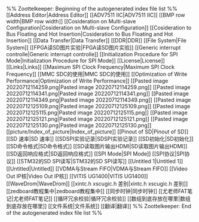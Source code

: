 %% Zoottelkeeper: Beginning of the autogenerated index file list  %%
 [[Address Editor|Address Editor]]
 [[ADV7511 IIC|ADV7511 IIC]]
 [[BMP row width|BMP row width]]
 [[Cosideration on Multi-slave Configuration|Cosideration on Multi-slave Configuration]]
 [[Cosideration to Bus Floating and Hot Insertion|Cosideration to Bus Floating and Hot Insertion]]
 [[Data Transfer|Data Transfer]]
 [[DDR|DDR]]
 [[File System|File System]]
 [[FPGA读SD图片实验|FPGA读SD图片实验]]
 [[Generic interrupt controlle|Generic interrupt controlle]]
 [[Initialization Procedure for SPI Mode|Initialization Procedure for SPI Mode]]
 [[License|License]]
 [[Links|Links]]
 [[Maximum SPI Clock Frequency|Maximum SPI Clock Frequency]]
 [[MMC SDC的使用|MMC SDC的使用]]
 [[Optimization of Write Performance|Optimization of Write Performance]]
 [[Pasted image 20220712114259.png|Pasted image 20220712114259.png]]
 [[Pasted image 20220712114341.png|Pasted image 20220712114341.png]]
 [[Pasted image 20220712114349.png|Pasted image 20220712114349.png]]
 [[Pasted image 20220712125109.png|Pasted image 20220712125109.png]]
 [[Pasted image 20220712125115.png|Pasted image 20220712125115.png]]
 [[Pasted image 20220712125121.png|Pasted image 20220712125121.png]]
 [[Pasted image 20220712125130.png|Pasted image 20220712125130.png]]
 [[picture/Index_of_picture|Index_of_picture]]
 [[Pinout of SD|Pinout of SD]]
 [[SD 速率|SD 速率]]
 [[SDSPI实验记录|SDSPI实验记录]]
 [[SD初始化|SD初始化]]
 [[SD命令格式|SD命令格式]]
 [[SD读取图片输出HDMI|SD读取图片输出HDMI]]
 [[SD返回响应格式|SD返回响应格式]]
 [[SPI Mode|SPI Mode]]
 [[SPI协议|SPI协议]]
 [[STM32的SD SPI读写|STM32的SD SPI读写]]
 [[Untitled 1|Untitled 1]]
 [[Untitled|Untitled]]
 [[VDMA与Stream FIFO|VDMA与Stream FIFO]]
 [[Video Out IP核|Video Out IP核]]
 [[VITIS UG1400|VITIS UG1400]]
 [[WaveDrom|WaveDrom]]
 [[xintc.h xscugic.h 差别|xintc.h xscugic.h 差别]]
 [[zedboard教程集中|zedboard教程集中]]
 [[同步时钟|同步时钟]]
 [[尤老师FAT笔记|尤老师FAT笔记]]
 [[循环冗余校验|循环冗余校验]]
 [[数组到底存放在哪里|数组到底存放在哪里]]
 [[文件系统|文件系统]]
 [[翻译|翻译]]
%% Zoottelkeeper: End of the autogenerated index file list  %%
